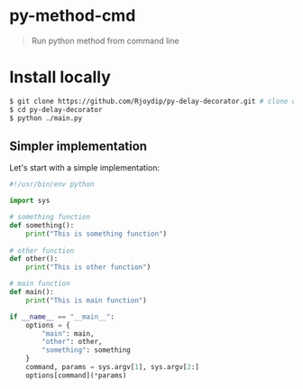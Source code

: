 # py-method-cmd
> Run python method from command line

# Install locally

```sh
$ git clone https://github.com/Rjoydip/py-delay-decorator.git # clone or fork
$ cd py-delay-decorator
$ python ./main.py
```

## Simpler implementation

Let's start with a simple implementation:

```python
#!/usr/bin/env python

import sys

# something function
def something():
    print("This is something function")
    
# other function
def other():
    print("This is other function")

# main function
def main():
    print("This is main function")

if __name__ == "__main__":
    options = {
        "main": main,
        "other": other,
        "something": something
    }
    command, params = sys.argv[1], sys.argv[2:]
    options[command](*params)
```
